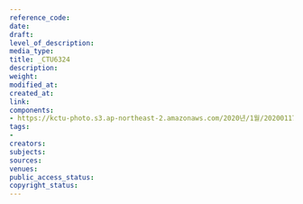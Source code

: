 ```yaml
---
reference_code: 
date: 
draft: 
level_of_description: 
media_type: 
title: _CTU6324
description: 
weight: 
modified_at: 
created_at: 
link: 
components:
- https://kctu-photo.s3.ap-northeast-2.amazonaws.com/2020년/1월/20200117_경마기수+문중원+열사+문재해결+촉구+오체투지+1일차/_CTU6324.jpg
tags:
- 
creators: 
subjects: 
sources: 
venues: 
public_access_status: 
copyright_status: 
---
```

